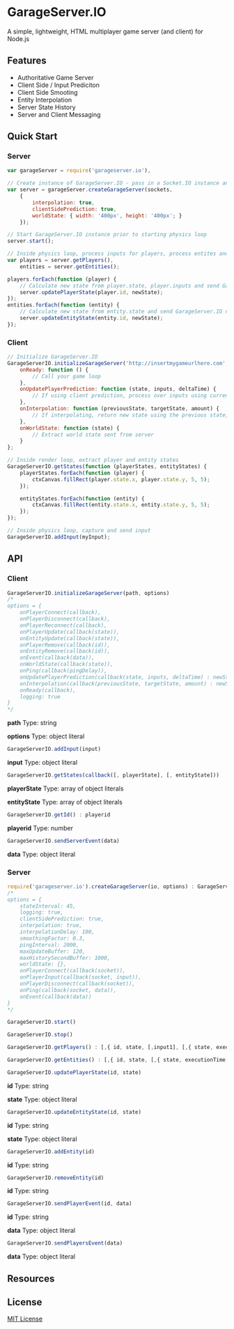 # GarageServer.IO
A simple, lightweight, HTML multiplayer game server (and client) for Node.js

## Features
- Authoritative Game Server
- Client Side / Input Prediciton
- Client Side Smooting
- Entity Interpolation
- Server State History
- Server and Client Messaging


## Quick Start

### Server

```js
var garageServer = require('garageserver.io'),

// Create instance of GarageServer.IO - pass in a Socket.IO instance and GarageServer.IO options
var server = garageServer.createGarageServer(sockets, 
    {
        interpolation: true,
        clientSidePrediction: true,
        worldState: { width: '400px', height: '400px'; }
    });

// Start GarageServer.IO instance prior to starting physics loop
server.start();

// Inside physics loop, process inputs for players, process entites and update states
var players = server.getPlayers(),
    entities = server.getEntities();

players.forEach(function (player) {
    // Calculate new state from player.state, player.inputs and send GarageServer.IO new state
    server.updatePlayerState(player.id, newState);
});
entities.forEach(function (entity) {
    // Calculate new state from entity.state and send GarageServer.IO new state
    server.updateEntityState(entity.id, newState);
});
```

### Client

```js
// Initialize GarageServer.IO
GarageServerIO.initializeGarageServer('http://insertmygameurlhere.com', {
    onReady: function () {
        // Call your game loop
    },
    onUpdatePlayerPrediction: function (state, inputs, deltaTime) {
        // If using client prediction, process over inputs using current state and deltaTime and return new state
    },
    onInterpolation: function (previousState, targetState, amount) {
        // If interpolating, return new state using the previous state, target state, and the amount of progress towards the latter
    },
    onWorldState: function (state) {
        // Extract world state sent from server
    }
};

// Inside render loop, extract player and entity states
GarageServerIO.getStates(function (playerStates, entityStates) {
    playerStates.forEach(function (player) {
        ctxCanvas.fillRect(player.state.x, player.state.y, 5, 5);
    });

    entityStates.forEach(function (entity) {
        ctxCanvas.fillRect(entity.state.x, entity.state.y, 5, 5);
    });
});

// Inside physics loop, capture and send input
GarageServerIO.addInput(myInput);
```

## API

### Client

```js
GarageServerIO.initializeGarageServer(path, options)
/*
options = {
    onPlayerConnect(callback),
    onPlayerDisconnect(callback),
    onPlayerReconnect(callback),
    onPlayerUpdate(callback(state)),
    onEntityUpdate(callback(state)),
    onPlayerRemove(callback(id)),
    onEntityRemove(callback(id)),
    onEvent(callback(data)),
    onWorldState(callback(state)),
    onPing(callback(pingDelay)),
    onUpdatePlayerPrediction(callback(state, inputs, deltaTime) : newState),
    onInterpolation(callback(previousState, targetState, amount) : newState),
    onReady(callback),
    logging: true
}
*/
```
**path**
Type: string

**options**
Type: object literal

```js
GarageServerIO.addInput(input)
```

**input**
Type: object literal

```js
GarageServerIO.getStates(callback([, playerState], [, entityState]))
```

**playerState**
Type: array of object literals

**entityState**
Type: array of object literals

```js
GarageServerIO.getId() : playerid
```

**playerid**
Type: number

```js
GarageServerIO.sendServerEvent(data)
```

**data**
Type: object literal

### Server

```js
require('garageserver.io').createGarageServer(io, options) : GarageServerIO
/*
options = {
    stateInterval: 45,
    logging: true,
    clientSidePrediction: true,
    interpolation: true,
    interpolationDelay: 100,
    smoothingFactor: 0.3,
    pingInterval: 2000,
    maxUpdateBuffer: 120,
    maxHistorySecondBuffer: 1000,
    worldState: {},
    onPlayerConnect(callback(socket)),
    onPlayerInput(callback(socket, input)),
    onPlayerDisconnect(callback(socket)),
    onPing(callback(socket, data)),
    onEvent(callback(data))
}
*/
```

```js
GarageServerIO.start()
```

```js
GarageServerIO.stop()
```

```js
GarageServerIO.getPlayers() : [,{ id, state, [,input1], [,{ state, executionTime }] }]
```

```js
GarageServerIO.getEntities() : [,{ id, state, [,{ state, executionTime }] }]
```

```js
GarageServerIO.updatePlayerState(id, state)
```
**id**
Type: string

**state**
Type: object literal

```js
GarageServerIO.updateEntityState(id, state)
```
**id**
Type: string

**state**
Type: object literal

```js
GarageServerIO.addEntity(id)
```
**id**
Type: string

```js
GarageServerIO.removeEntity(id)
```
**id**
Type: string

```js
GarageServerIO.sendPlayerEvent(id, data)
```
**id**
Type: string

**data**
Type: object literal

```js
GarageServerIO.sendPlayersEvent(data)
```
**data**
Type: object literal


## Resources


## License

[MIT License](https://github.com/jbillmann/GarageServer.IO/blob/master/LICENSE.md)
